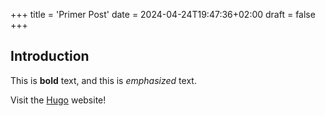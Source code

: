 +++
title = 'Primer Post'
date = 2024-04-24T19:47:36+02:00
draft = false
+++

## Introduction

This is **bold** text, and this is *emphasized* text.

Visit the [Hugo](https://gohugo.io) website!